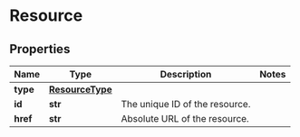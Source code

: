 # Resource

## Properties
| Name | Type | Description | Notes |
| ------------ | ------------- | ------------- | ------------- |
| **type** | [**ResourceType**](ResourceType.md) |  |  |
| **id** | **str** | The unique ID of the resource. |  |
| **href** | **str** | Absolute URL of the resource. |  |


